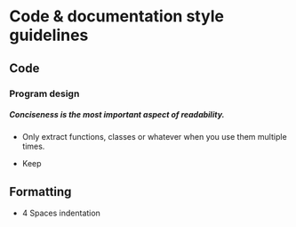 # Code & documentation style guidelines




## Code



### Program design

##### *Conciseness is the most important aspect of readability.*

- Only extract functions, classes or whatever when you use them multiple times.

        

- Keep



## Formatting

- 4 Spaces indentation